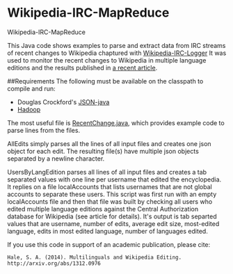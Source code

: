 Wikipedia-IRC-MapReduce
====================

Wikipedia-IRC-MapReduce

This Java code shows examples to parse and extract data from IRC streams of recent changes to Wikipedia chaptured with [Wikipedia-IRC-Logger](https://github.com/computermacgyver/Wikipedia-IRC-Logger) It was used to monitor the recent changes to Wikipedia in multiple language editions and the results published in [a recent article](http://arxiv.org/abs/1312.0976).

##Requirements
The following must be available on the classpath to compile and run:
* Douglas Crockford's [JSON-java](https://github.com/douglascrockford/JSON-java)
* [Hadoop](http://hadoop.apache.org/)

The most useful file is [RecentChange.java](), which provides example code to parse lines from the files. 

AllEdits simply parses all the lines of all input files and creates one json object for each edit. The resulting file(s) have multiple json objects separated by a newline character.

UsersByLangEdition parses all lines of all input files and creates a tab separated values with one line per username that edited the encyclopedia. It replies on a file localAccounts that lists usernames that are not global accounts to separate these users. This script was first run with an empty localAccounts file and then that file was built by checking all users who edited multiple language editions against the Central Authorization database for  Wikipedia (see article for details). It's output is tab separted values that are username, number of edits, average edit size, most-edited language, edits in most edited language, number of languages edited.


If you use this code in support of an academic publication, please cite:

    Hale, S. A. (2014). Multilinguals and Wikipedia Editing. http://arxiv.org/abs/1312.0976
  

